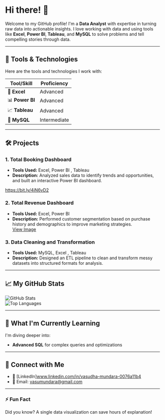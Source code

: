 # Hi there! 👋  
Welcome to my GitHub profile! I'm a **Data Analyst** with expertise in turning raw data into actionable insights. I love working with data and using tools like **Excel**, **Power BI**, **Tableau**, and **MySQL** to solve problems and tell compelling stories through data.

---

## 🔧 Tools & Technologies  
Here are the tools and technologies I work with:  

| **Tool/Skill**   | **Proficiency**   |  
|-------------------|-------------------|  
| 🧮 **Excel**      | Advanced          |  
| 📊 **Power BI**   | Advanced          |  
| 📈 **Tableau**    | Advanced          |  
| 💾 **MySQL**      | Intermediate      |  

---

## 🛠️ Projects  
### 1. **Total Booking Dashboard**  
- **Tools Used:** Excel, Power BI , Tableau
- **Description:** Analyzed sales data to identify trends and opportunities, and built an interactive Power BI dashboard.  

https://bit.ly/4iN6vD2








### 2. **Total Revenue Dashboard**  
- **Tools Used:** Excel, Power BI 
- **Description:** Performed customer segmentation based on purchase history and demographics to improve marketing strategies.  
[View Image](https://private-user-images.githubusercontent.com/188757588/397647206-987d9f81-6bb6-459b-b920-f83c3d35593f.png?jwt=eyJhbGciOiJIUzI1NiIsInR5cCI6IkpXVCJ9.eyJpc3MiOiJnaXRodWIuY29tIiwiYXVkIjoicmF3LmdpdGh1YnVzZXJjb250ZW50LmNvbSIsImtleSI6ImtleTUiLCJleHAiOjE3MzQ2ODk4NjksIm5iZiI6MTczNDY4OTU2OSwicGF0aCI6Ii8xODg3NTc1ODgvMzk3NjQ3MjA2LTk4N2Q5ZjgxLTZiYjYtNDU5Yi1iOTIwLWY4M2MzZDM1NTkzZi5wbmc_WC1BbXotQWxnb3JpdGhtPUFXUzQtSE1BQy1TSEEyNTYmWC1BbXotQ3JlZGVudGlhbD1BS0lBVkNPRFlMU0E1M1BRSzRaQSUyRjIwMjQxMjIwJTJGdXMtZWFzdC0xJTJGczMlMkZhd3M0X3JlcXVlc3QmWC1BbXotRGF0ZT0yMDI0MTIyMFQxMDEyNDlaJlgtQW16LUV4cGlyZXM9MzAwJlgtQW16LVNpZ25hdHVyZT0yNTkxZjQzYjhhZTdmMmRhYzhhZDFkMDFhYzI2YzJiYmI4Njg2ZWU4YTVlZGE5YTk0ZGNkMzUxY2ZmMmFkMzU1JlgtQW16LVNpZ25lZEhlYWRlcnM9aG9zdCJ9.VynsKi5YetGbCnDQVAb5aldzKa0t4rvoTXELNLaLR-k)


  



### 3. **Data Cleaning and Transformation**  
- **Tools Used:** MySQL, Excel  , Tableau
- **Description:** Designed an ETL pipeline to clean and transform messy datasets into structured formats for analysis.  

---

## 📈 My GitHub Stats  
![GitHub Stats](https://github-readme-stats.vercel.app/api?username=Vasudha9687&show_icons=true&theme=radical)  
![Top Languages](https://github-readme-stats.vercel.app/api/top-langs/?username=Vasudha9687&layout=compact&theme=radical)  

---

## 🌱 What I'm Currently Learning  
I'm diving deeper into:  
- **Advanced SQL** for complex queries and optimizations  


---

## 🤝 Connect with Me 
- 💼 [LinkedIn]www.linkedin.com/in/vasudha-mundara-0076a11b4  
- 📧 Email: vasumundara@gmail.com 

---

### ⚡ Fun Fact  
Did you know? A single data visualization can save hours of explanation!  
